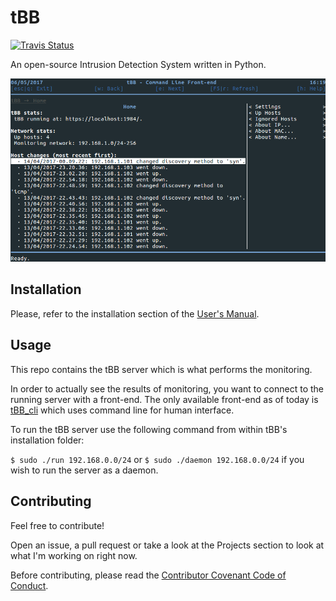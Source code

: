 # tBB

[![Travis Status](https://travis-ci.org/dpdani/tBB.svg?branch=master)](https://travis-ci.org/dpdani/tBB)

An open-source Intrusion Detection System written in Python.

![screenshot](/docs/screenshot.png)


## Installation

Please, refer to the installation section of the [User's Manual](http://tbb.readthedocs.io/en/latest/gettingstarted.html).


## Usage

This repo contains the tBB server which is what performs the monitoring.

In order to actually see the results of monitoring, you want to connect to the running server with a front-end.
The only available front-end as of today is [tBB_cli](https://github.com/dpdani/tBB_cli) which uses command line for human interface.

To run the tBB server use the following command from within tBB's installation folder:

``$ sudo ./run 192.168.0.0/24``
or
``$ sudo ./daemon 192.168.0.0/24``
if you wish to run the server as a daemon.

## Contributing

Feel free to contribute!

Open an issue, a pull request or take a look at the Projects section to look at what I'm working on right now.

Before contributing, please read the [Contributor Covenant Code of Conduct](https://github.com/dpdani/tBB/blob/docs/CODE_OF_CONDUCT.md).
